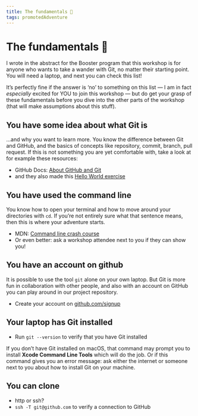 ```yaml
---
title: The fundamentals 🌱
tags: promotedAdventure
---
```


# The fundamentals 🌱

I wrote in the abstract for the Booster program that this workshop is for anyone who wants to take a wander with Git, no matter their starting point. You will need a laptop, and next you can check this list!

It’s perfectly fine if the answer is ‘no’ to something on this list — I am in fact _especially_ excited for YOU to join this workshop — but do get your grasp of these fundamentals before you dive into the other parts of the workshop (that will make assumptions about this stuff).

## You have some idea about what Git is

…and why you want to learn more. You know the difference between Git and GitHub, and the basics of concepts like repository, commit, branch, pull request. If this is not something you are yet comfortable with, take a look at for example these resources:

- GitHub Docs: [About GitHub and Git](https://docs.github.com/en/get-started/start-your-journey/about-github-and-git)
- and they also made this [Hello World exercise](https://docs.github.com/en/get-started/start-your-journey/hello-world)

## You have used the command line

You know how to open your terminal and how to move around your directories with `cd`. If you’re not entirely sure what that sentence means, then this is where your adventure starts.

- MDN: [Command line crash course](https://developer.mozilla.org/en-US/docs/Learn/Tools_and_testing/Understanding_client-side_tools/Command_line#basic_built-in_terminal_commands)
- Or even better: ask a workshop attendee next to you if they can show you!

## You have an account on github

It is possible to use the tool `git` alone on your own laptop. But Git is more fun in collaboration with other people, and also with an account on GitHub you can play around in our project repository.

- Create your account on [github.com/signup](https://github.com/signup)

## Your laptop has Git installed

- Run `git --version` to verify that you have Git installed

If you don’t have Git installed on macOS, that command may prompt you to install **Xcode Command Line Tools** which will do the job. Or if this command gives you an error message: ask either the internet or someone next to you about how to install Git on your machine.

## You can clone

- http or ssh?
- `ssh -T git@github.com` to verify a connection to GitHub
